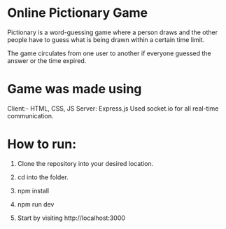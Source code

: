 # Online Pictionary Game

Pictionary is a word-guessing game where a person draws and the other people have to guess what is being drawn within a certain time limit.

The game circulates from one user to another if everyone guessed the answer or the time expired.

# Game was made using 

Client:- HTML, CSS, JS
Server: Express.js
Used socket.io for all real-time communication.

# How to run:

1. Clone the repository into your desired location.

2. cd into the folder.

3. npm install

4. npm run dev

5. Start by visiting http://localhost:3000 

